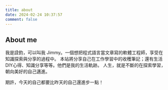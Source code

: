 ```yaml
---
title: about
date: 2024-02-24 10:37:57
comment: false
---
```


## About me

我是詮鈞，可以叫我 Jimmy。一個想把程式語言當文章寫的軟體工程師，享受在知識探索與分享的過程中。
本站將分享自己在工作學習中的收穫筆記；還有生活DIY心得、知識分享等等。他們是我的生活軌跡。
人生，就是不斷的在探索學習，朝向美好的自己邁進。

期許，今天的自己都要比昨天的自己還進步一點！
